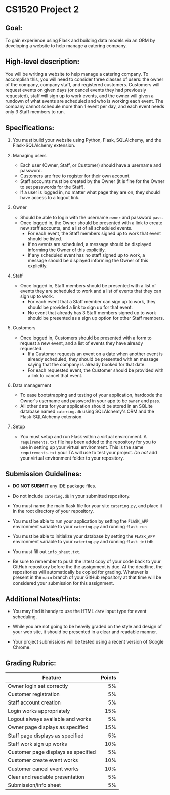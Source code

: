 # CS1520 Project 2

## Goal:
To gain experience using Flask and building data models via an ORM by
developing a website to help manage a catering company.

## High-level description:
You will be writing a website to help manage a catering company. To accomplish
this, you will need to consider three classes of users: the owner of the
company, company staff, and registered customers. Customers will request events
on given days (or cancel events they had previously requested), staff will sign
up to work events, and the owner will given a rundown of what events are
scheduled and who is working each event. The company cannot schedule more than
1 event per day, and each event needs only 3 Staff members to run.

## Specifications:
1. You must build your website using Python, Flask, SQLAlchemy, and the
	Flask-SQLAlchemy extension.

1. Managing users
	* Each user (Owner, Staff, or Customer) should have a username and
		password.
	* Customers are free to register for their own account.
	* Staff accounts must be created by the Owner (it is fine for the Owner
		to set passwords for the Staff).
	* If a user is logged in, no matter what page they are on, they should
		have access to a logout link.

1. Owner
	* Should be able to login with the username `owner` and password `pass`.
	* Once logged in, the Owner should be presented with a link to create new
		staff accounts, and a list of all scheduled events.
		* For each event, the Staff members signed up to work that event should
			be listed.
		* If no events are scheduled, a message should be displayed informing
			the Owner of this explicitly.
		* If any scheduled event has no staff signed up to work, a message
			should be displayed informing the Owner of this explicitly.

1. Staff
	* Once logged in, Staff members should be presented with a list of events
		they are scheduled to work and a list of events that they can sign up to
		work.
		* For each event that a Staff member can sign up to work, they should
			be provided a link to sign up for that event.
		* No event that already has 3 Staff members signed up to work should be
			presented as a sign up option for other Staff members.

1. Customers
	* Once logged in, Customers should be presented with a form to request a
		new event, and a list of events they have already requested.
		* If a Customer requests an event on a date when another event is
			already scheduled, they should be presented with an message saying
			that the company is already booked for that date.
		* For each requested event, the Customer should be provided with a link
			to cancel that event.

1. Data management
	* To ease bootstrapping and testing of your application, hardcode the
		Owner's username and password in your app to be `owner` and `pass`.
	* All other data for your application should be stored in an SQLite
		database named `catering.db` using SQLAlchemy's ORM and the
		Flask-SQLAlchemy extension.

1. Setup
	* You must setup and run Flask within a virtual environment. A
		`requirements.txt` file has been added to the repository for you to use
		in setting up your virtual environment. This is the same
		`requirements.txt` your TA will use to test your project. *Do not* add
		your virtual environment folder to your repository.

## Submission Guidelines:
* **DO NOT SUBMIT** any IDE package files.

* Do not include `catering.db` in your submitted repository.

* You must name the main flask file for your site `catering.py`, and place it
	in the root directory of your repository.

* You must be able to run your application by setting the `FLASK_APP`
	environment variable to your `catering.py` and running `flask run`

* You must be able to initialize your database by setting the `FLASK_APP`
	environment variable to your `catering.py` and running `flask initdb`

* You must fill out `info_sheet.txt`.

* Be sure to remember to push the latest copy of your code back to your
	GitHub repository before the the assignment is due. At the deadline, the
	repositories will automatically be copied for grading. Whatever is present
	in the `main` branch of your GitHub repository at that time will be
	considered your submission for this assignment.

## Additional Notes/Hints:
* You may find it handy to use the HTML `date` input type for event
	scheduling.

* While you are not going to be heavily graded on the style and design of your
	web site, it should be presented in a clear and readable manner.

* Your project submissions will be tested using a recent version of Google
	Chrome.

## Grading Rubric:
| Feature | Points
| ------- | ------:
| Owner login set correctly | 5%
| Customer registration | 5%
| Staff account creation | 5%
| Login works appropriately | 15%
| Logout always available and works | 5%
| Owner page displays as specified | 15%
| Staff page displays as specified | 5%
| Staff work sign up works | 10%
| Customer page displays as specified | 5%
| Customer create event works | 10%
| Customer cancel event works | 10%
| Clear and readable presentation | 5%
| Submission/info sheet | 5%
